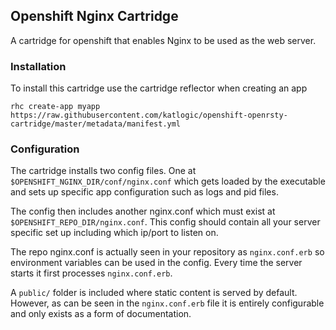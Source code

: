 ## Openshift Nginx Cartridge

A cartridge for openshift that enables Nginx to be used as the web server.


### Installation

To install this cartridge use the cartridge reflector when creating an app

	rhc create-app myapp https://raw.githubusercontent.com/katlogic/openshift-openrsty-cartridge/master/metadata/manifest.yml


### Configuration

The cartridge installs two config files. One at <code>$OPENSHIFT_NGINX_DIR/conf/nginx.conf</code> which gets loaded by the executable
and sets up specific app configuration such as logs and pid files.

The config then includes another nginx.conf which must exist at <code>$OPENSHIFT_REPO_DIR/nginx.conf</code>. This config should
contain all your server specific set up including which ip/port to listen on.

The repo nginx.conf is actually seen in your repository as <code>nginx.conf.erb</code> so environment variables can be used
in the config. Every time the server starts it first processes <code>nginx.conf.erb</code>.


A <code>public/</code> folder is included where static content is served by default. However, as can be seen in the <code>nginx.conf.erb</code> file it
is entirely configurable and only exists as a form of documentation.
